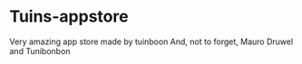# Tuins-appstore
Very amazing app store made by tuinboon
And, not to forget, Mauro Druwel
and Tunibonbon
